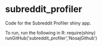 subreddit_profiler
==================

Code for the Subreddit Profiler shiny app.

To run, run the following in R:
require(shiny) 
runGitHub('subreddit_profiler','NosajGithub')
